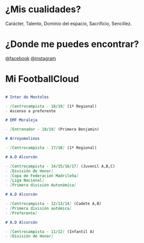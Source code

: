 # ¿Mis cualidades?

Carácter, Talento, Dominio del espacio, Sacrificio, Sencillez.

# ¿Donde me puedes encontrar?

[@facebook](https://www.facebook.com/aitor.carrillo.359)
[@instagram](https://www.instagram.com/carrilloaitor/)

# Mi FootballCloud

```markdown

# Inter de Mostoles

- [Centrocampista - 18/19] (1º Regional)
- Ascenso a preferente

# EMF Moraleja 

- [Entrenador - 18/19] (Primera Benjamin)

# Arroyomolinos

- [Centrocampista - 17/18] (1º Regional)

# A.D Alcorcón 

- [Centrocampista - 14/15/16/17] (Juvenil A,B,C)
- [División de Honor]
- [Copa de Federación Madrileña]  
- [Liga Nacional]
- [Primera división Autonómica]

# A.D Alcorcón 

- [Centrocampista - 12/13/14] (Cadete A,B)
- [Primera división autómica]
- [Preferente]

# A.D Alcorcón 

- [Centrocampista - 11/12] (Infantil A)
- [División de Honor]

```